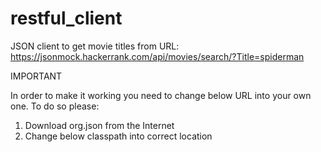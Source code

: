 # restful_client
JSON client to get movie titles from URL: https://jsonmock.hackerrank.com/api/movies/search/?Title=spiderman

IMPORTANT

In order to make it working you need to change below URL into your own one.
To do so please:
1. Download org.json from the Internet
2. Change below classpath into correct location

<classpathentry kind="lib" path="C:/JavaLibraries/org.json.jar"/>
